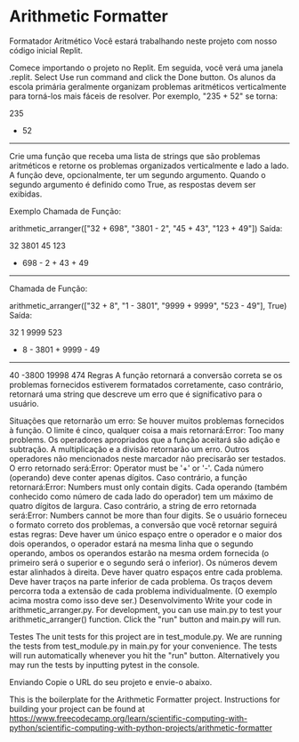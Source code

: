 # Arithmetic Formatter

Formatador Aritmético
Você estará trabalhando neste projeto com nosso código inicial Replit.

Comece importando o projeto no Replit.
Em seguida, você verá uma janela .replit.
Select Use run command and click the Done button.
Os alunos da escola primária geralmente organizam problemas aritméticos verticalmente para torná-los mais fáceis de resolver. Por exemplo, "235 + 52" se torna:

  235
+  52
-----
Crie uma função que receba uma lista de strings que são problemas aritméticos e retorne os problemas organizados verticalmente e lado a lado. A função deve, opcionalmente, ter um segundo argumento. Quando o segundo argumento é definido como True, as respostas devem ser exibidas.

Exemplo
Chamada de Função:

arithmetic_arranger(["32 + 698", "3801 - 2", "45 + 43", "123 + 49"])
Saída:

   32      3801      45      123
+ 698    -    2    + 43    +  49
-----    ------    ----    -----
Chamada de Função:

arithmetic_arranger(["32 + 8", "1 - 3801", "9999 + 9999", "523 - 49"], True)
Saída:

  32         1      9999      523
+  8    - 3801    + 9999    -  49
----    ------    ------    -----
  40     -3800     19998      474
Regras
A função retornará a conversão correta se os problemas fornecidos estiverem formatados corretamente, caso contrário, retornará uma string que descreve um erro que é significativo para o usuário.

Situações que retornarão um erro:
Se houver muitos problemas fornecidos à função. O limite é cinco, qualquer coisa a mais retornará:Error: Too many problems.
Os operadores apropriados que a função aceitará são adição e subtração. A multiplicação e a divisão retornarão um erro. Outros operadores não mencionados neste marcador não precisarão ser testados. O erro retornado será:Error: Operator must be '+' or '-'.
Cada número (operando) deve conter apenas dígitos. Caso contrário, a função retornará:Error: Numbers must only contain digits.
Cada operando (também conhecido como número de cada lado do operador) tem um máximo de quatro dígitos de largura. Caso contrário, a string de erro retornada será:Error: Numbers cannot be more than four digits.
Se o usuário forneceu o formato correto dos problemas, a conversão que você retornar seguirá estas regras:
Deve haver um único espaço entre o operador e o maior dos dois operandos, o operador estará na mesma linha que o segundo operando, ambos os operandos estarão na mesma ordem fornecida (o primeiro será o superior e o segundo será o inferior).
Os números devem estar alinhados à direita.
Deve haver quatro espaços entre cada problema.
Deve haver traços na parte inferior de cada problema. Os traços devem percorra toda a extensão de cada problema individualmente. (O exemplo acima mostra como isso deve ser.)
Desenvolvimento
Write your code in arithmetic_arranger.py. For development, you can use main.py to test your arithmetic_arranger() function. Click the "run" button and main.py will run.

Testes
The unit tests for this project are in test_module.py. We are running the tests from test_module.py in main.py for your convenience. The tests will run automatically whenever you hit the "run" button. Alternatively you may run the tests by inputting pytest in the console.

Enviando
Copie o URL do seu projeto e envie-o abaixo.




This is the boilerplate for the Arithmetic Formatter project. Instructions for building your project can be found at https://www.freecodecamp.org/learn/scientific-computing-with-python/scientific-computing-with-python-projects/arithmetic-formatter
